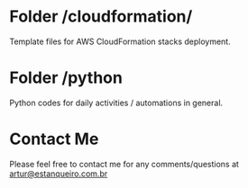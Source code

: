 # Folder /cloudformation/

Template files for AWS CloudFormation stacks deployment.

# Folder /python

Python codes for daily activities / automations in general.

# Contact Me

Please feel free to contact me for any comments/questions at artur@estanqueiro.com.br